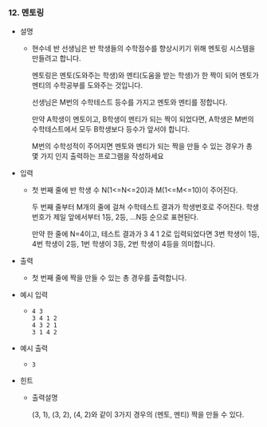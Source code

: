 ### 12. 멘토링

- 설명
    - 현수네 반 선생님은 반 학생들의 수학점수를 향상시키기 위해 멘토링 시스템을 만들려고 합니다.
      
      멘토링은 멘토(도와주는 학생)와 멘티(도움을 받는 학생)가 한 짝이 되어 멘토가 멘티의 수학공부를 도와주는 것입니다.
      
      선생님은 M번의 수학테스트 등수를 가지고 멘토와 멘티를 정합니다.
      
      만약 A학생이 멘토이고, B학생이 멘티가 되는 짝이 되었다면, A학생은 M번의 수학테스트에서 모두 B학생보다 등수가 앞서야 합니다.
      
      M번의 수학성적이 주어지면 멘토와 멘티가 되는 짝을 만들 수 있는 경우가 총 몇 가지 인지 출력하는 프로그램을 작성하세요
      
- 입력
    - 첫 번째 줄에 반 학생 수 N(1<=N<=20)과 M(1<=M<=10)이 주어진다.
      
      두 번째 줄부터 M개의 줄에 걸쳐 수학테스트 결과가 학생번호로 주어진다. 학생번호가 제일 앞에서부터 1등, 2등, ...N등 순으로 표현된다.
      
      만약 한 줄에 N=4이고, 테스트 결과가 3 4 1 2로 입력되었다면 3번 학생이 1등, 4번 학생이 2등, 1번 학생이 3등, 2번 학생이 4등을 의미합니다.
      
- 출력
    - 첫 번째 줄에 짝을 만들 수 있는 총 경우를 출력합니다.

- 예시 입력
    - ```
      4 3
      3 4 1 2
      4 3 2 1
      3 1 4 2
      ```
 
- 예시 출력
    - ```
      3
      ```
 
- 힌트
    - 출력설명
      
      (3, 1), (3, 2), (4, 2)와 같이 3가지 경우의 (멘토, 멘티) 짝을 만들 수 있다.